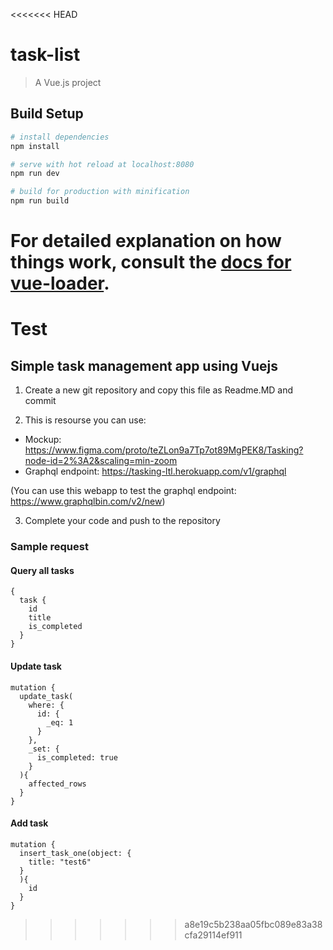<<<<<<< HEAD
# task-list

> A Vue.js project

## Build Setup

``` bash
# install dependencies
npm install

# serve with hot reload at localhost:8080
npm run dev

# build for production with minification
npm run build
```

For detailed explanation on how things work, consult the [docs for vue-loader](http://vuejs.github.io/vue-loader).
=======
# Test

## Simple task management app using Vuejs

1. Create a new git repository and copy this file as Readme.MD and commit

2. This is resourse you can use:

- Mockup: https://www.figma.com/proto/teZLon9a7Tp7ot89MgPEK8/Tasking?node-id=2%3A2&scaling=min-zoom
- Graphql endpoint: https://tasking-ltl.herokuapp.com/v1/graphql

(You can use this webapp to test the graphql endpoint: https://www.graphqlbin.com/v2/new)

3. Complete your code and push to the repository


### Sample request

#### Query all tasks
```
{
  task {
    id
    title
    is_completed
  }
}
```

#### Update task
```
mutation {
  update_task(
    where: {
      id: {
        _eq: 1
      }
    },
  	_set: {
      is_completed: true
    }
  ){
    affected_rows
  }
}
```

#### Add task
```
mutation {
  insert_task_one(object: {
    title: "test6"
  }
  ){
    id
  }
}
```
>>>>>>> a8e19c5b238aa05fbc089e83a38cfa29114ef911
